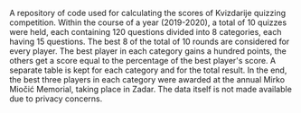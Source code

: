 A repository of code used for calculating the scores of Kvizdarije quizzing competition. Within the course of a year (2019-2020), a total of 10 quizzes were held, each containing 120 questions divided into 8 categories, each having 15 questions. The best 8 of the total of 10 rounds are considered for every player. The best player in each category gains a hundred points, the others get a score equal to the percentage of the best player's score. A separate table is kept for each category and for the total result. In the end, the best three players in each category were awarded at the annual Mirko Miočić Memorial, taking place in Zadar. The data itself is not made available due to privacy concerns.